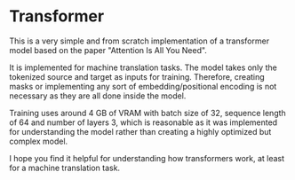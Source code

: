 # Transformer
This is a very simple and from scratch implementation of a transformer model based on the paper "Attention Is All You Need".

It is implemented for machine translation tasks. The model takes only the tokenized source and target as inputs for training. Therefore, creating masks or implementing any sort of embedding/positional encoding is not necessary as they are all done inside the model.

Training uses around 4 GB of VRAM with batch size of 32, sequence length of 64 and number of layers 3, which is reasonable as it was implemented for understanding the model rather than creating a highly optimized but complex model.

I hope you find it helpful for understanding how transformers work, at least for a machine translation task.
